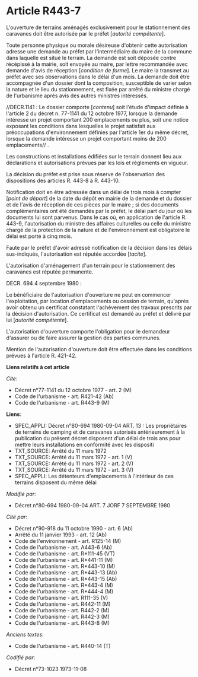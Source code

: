 # Article R443-7

L'ouverture de terrains aménagés exclusivement pour le stationnement des caravanes doit être autorisée par le préfet
[*autorité compétente*].

Toute personne physique ou morale désireuse d'obtenir cette autorisation adresse une demande au préfet par l'intermédiaire du
maire de la commune dans laquelle est situé le terrain. La demande est soit déposée contre récépissé à la mairie, soit
envoyée au maire, par lettre recommandée avec demande d'avis de réception [*condition de forme*]. Le maire la transmet au
préfet avec ses observations dans le délai d'un mois. La demande doit être accompagnée d'un dossier dont la composition,
susceptible de varier selon la nature et le lieu du stationnement, est fixée par arrêté du ministre chargé de l'urbanisme
après avis des autres ministres intéressés.

//DECR.1141 : Le dossier comporte [*contenu*] soit l'étude d'impact définie à l'article 2 du décret n. 77-1141 du 12 octobre
1977, lorsque la demande intéresse un projet comportant 200 emplacements ou plus, soit une notice exposant les conditions
dans lesquelles le projet satisfait aux préoccupations d'environnement définies par l'article 1er du même décret, lorsque la
demande intéresse un projet comportant moins de 200 emplacements// .

Les constructions et installations édifiées sur le terrain donnent lieu aux déclarations et autorisations prévues par les
lois et règlements en vigueur.

La décision du préfet est prise sous réserve de l'observation des dispositions des articles R. 443-8 à R. 443-10.

Notification doit en être adressée dans un délai de trois mois à compter [*point de départ*] de la date du dépôt en mairie de
la demande et du dossier et de l'avis de réception de ces pièces par le maire ; si des documents complémentaires ont été
demandés par le préfet, le délai part du jour où les documents lui sont parvenus. Dans le cas où, en application de l'article
R. 443-9, l'autorisation du ministre des affaires culturelles ou celle du ministre chargé de la protection de la nature et de
l'environnement est obligatoire le délai est porté à cinq mois.

Faute par le préfet d'avoir adressé notification de la décision dans les délais sus-indiqués, l'autorisation est réputée
accordée [*tacite*].

L'autorisation d'aménagement d'un terrain pour le stationnement des caravanes est réputée permanente.

DECR. 694 4 septembre 1980 :

Le bénéficiaire de l'autorisation d'ouverture ne peut en commencer l'exploitation, par location d'emplacements ou cession de
terrain, qu'après avoir obtenu un certificat constatant l'achèvement des travaux prescrits par la décision d'autorisation. Ce
certificat est demandé au préfet et délivré par lui [*autorité compétente*].

L'autorisation d'ouverture comporte l'obligation pour le demandeur d'assurer ou de faire assurer la gestion des parties
communes.

Mention de l'autorisation d'ouverture doit être effectuée dans les conditions prévues à l'article R. 421-42.

**Liens relatifs à cet article**

_Cite_:

  - Décret n°77-1141 du 12 octobre 1977 - art. 2 (M)
  - Code de l'urbanisme - art. R421-42 (Ab)
  - Code de l'urbanisme - art. R443-9 (M)

**Liens**:

  - SPEC_APPLI: Décret n°80-694 1980-09-04 ART. 13 : Les propriétaires de terrains de camping et de caravanes autorisés antérieurement à la publication du présent décret disposent d'un délai de trois ans pour mettre leurs installations en conformité avec les dispositi
  - TXT_SOURCE: Arrêté du 11 mars 1972
  - TXT_SOURCE: Arrêté du 11 mars 1972 - art. 1 (V)
  - TXT_SOURCE: Arrêté du 11 mars 1972 - art. 2 (V)
  - TXT_SOURCE: Arrêté du 11 mars 1972 - art. 3 (V)
  - SPEC_APPLI: Les détenteurs d'emplacements à l'intérieur de ces terrains disposent du même délai

_Modifié par_:

  - Décret n°80-694 1980-09-04 ART. 7 JORF 7 SEPTEMBRE 1980

_Cité par_:

  - Décret n°90-918 du 11 octobre 1990 - art. 6 (Ab)
  - Arrêté du 11 janvier 1993 - art. 12 (Ab)
  - Code de l'environnement - art. R125-14 (M)
  - Code de l'urbanisme - art. A443-6 (Ab)
  - Code de l'urbanisme - art. R*111-45 (VT)
  - Code de l'urbanisme - art. R*441-11 (M)
  - Code de l'urbanisme - art. R*443-10 (M)
  - Code de l'urbanisme - art. R*443-13 (Ab)
  - Code de l'urbanisme - art. R*443-15 (Ab)
  - Code de l'urbanisme - art. R*443-4 (M)
  - Code de l'urbanisme - art. R*444-4 (M)
  - Code de l'urbanisme - art. R111-35 (V)
  - Code de l'urbanisme - art. R442-11 (M)
  - Code de l'urbanisme - art. R442-2 (M)
  - Code de l'urbanisme - art. R442-3 (M)
  - Code de l'urbanisme - art. R443-8 (M)

_Anciens textes_:

  - Code de l'urbanisme - art. R440-14 (T)

_Codifié par_:

  - Décret n°73-1023 1973-11-08
